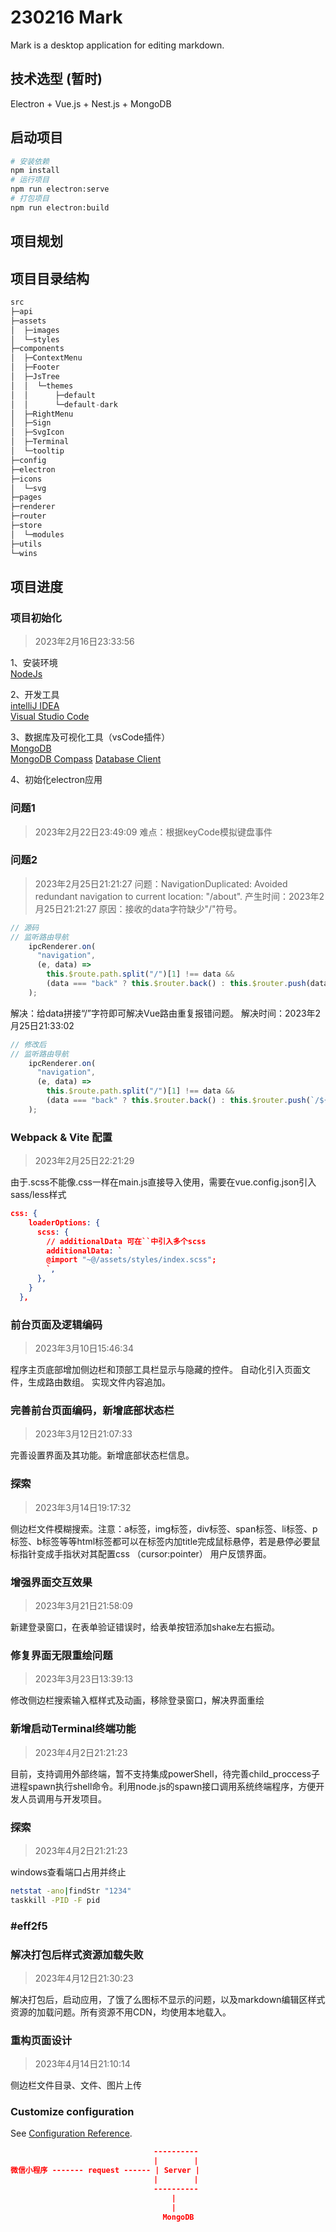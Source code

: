 <!--
 * @Author: Topskys
 * @Date: 2023-02-16 22:28:55
 * @LastEditTime: 2023-04-12 22:46:52
-->
# 230216 Mark
Mark is a desktop application for editing markdown.

## 技术选型 (暂时)
Electron + Vue.js + Nest.js + MongoDB

## 启动项目

```bash
# 安装依赖
npm install
# 运行项目
npm run electron:serve
# 打包项目
npm run electron:build
```

## 项目规划

## 项目目录结构
```js
src
├─api
├─assets
│  ├─images
│  └─styles
├─components
│  ├─ContextMenu
│  ├─Footer
│  ├─JsTree
│  │  └─themes
│  │      ├─default
│  │      └─default-dark
│  ├─RightMenu
│  ├─Sign
│  ├─SvgIcon
│  ├─Terminal
│  └─tooltip
├─config
├─electron
├─icons
│  └─svg
├─pages
├─renderer
├─router
├─store
│  └─modules
├─utils
└─wins
```


## 项目进度

### 项目初始化
> 2023年2月16日23:33:56

1、安装环境  
[NodeJs](https://nodejs.org/dist/v18.13.0/node-v18.13.0-x64.msi)

2、开发工具  
[intelliJ IDEA](https://www.jetbrains.com/)  
[Visual Studio Code](https://code.visualstudio.com/)  

3、数据库及可视化工具（vsCode插件）  
[MongoDB](https://www.mongodb.com/)  
[MongoDB Compass](https://www.mongodb.com/products/compass)
[Database Client](https://marketplace.visualstudio.com/items?itemName=cweijan.vscode-database-client2)

4、初始化electron应用

### 问题1
> 2023年2月22日23:49:09
难点：根据keyCode模拟键盘事件

### 问题2
> 2023年2月25日21:21:27
问题：NavigationDuplicated: Avoided redundant navigation to current location: "/about".
产生时间：2023年2月25日21:21:27
原因：接收的data字符缺少"/"符号。
```js
// 源码
// 监听路由导航
    ipcRenderer.on(
      "navigation",
      (e, data) =>
        this.$route.path.split("/")[1] !== data &&
        (data === "back" ? this.$router.back() : this.$router.push(data))
    );
```
解决：给data拼接“/”字符即可解决Vue路由重复报错问题。
解决时间：2023年2月25日21:33:02
```js
// 修改后
// 监听路由导航
    ipcRenderer.on(
      "navigation",
      (e, data) =>
        this.$route.path.split("/")[1] !== data &&
        (data === "back" ? this.$router.back() : this.$router.push(`/${data}`))
    );
```

### Webpack & Vite 配置

> 2023年2月25日22:21:29

由于.scss不能像.css一样在main.js直接导入使用，需要在vue.config.json引入sass/less样式
```json
css: {
    loaderOptions: {
      scss: {
        // additionalData 可在``中引入多个scss
        additionalData: `
        @import "~@/assets/styles/index.scss";
        `,
      },
    }
  },
```

### 前台页面及逻辑编码
> 2023年3月10日15:46:34

程序主页底部增加侧边栏和顶部工具栏显示与隐藏的控件。
自动化引入页面文件，生成路由数组。
实现文件内容追加。

### 完善前台页面编码，新增底部状态栏
> 2023年3月12日21:07:33

完善设置界面及其功能。新增底部状态栏信息。

### 探索
> 2023年3月14日19:17:32

侧边栏文件模糊搜索。注意：a标签，img标签，div标签、span标签、li标签、p标签、b标签等等html标签都可以在标签内加title完成鼠标悬停，若是悬停必要鼠标指针变成手指状对其配置css （cursor:pointer）
用户反馈界面。

### 增强界面交互效果
> 2023年3月21日21:58:09

新建登录窗口，在表单验证错误时，给表单按钮添加shake左右振动。

### 修复界面无限重绘问题
> 2023年3月23日13:39:13

修改侧边栏搜索输入框样式及动画，移除登录窗口，解决界面重绘

### 新增启动Terminal终端功能
> 2023年4月2日21:21:23

目前，支持调用外部终端，暂不支持集成powerShell，待完善child_proccess子进程spawn执行shell命令。利用node.js的spawn接口调用系统终端程序，方便开发人员调用与开发项目。
### 探索
> 2023年4月2日21:21:23

windows查看端口占用并终止
```bash
netstat -ano|findStr "1234"
taskkill -PID -F pid
```

### #eff2f5

### 解决打包后样式资源加载失败
> 2023年4月12日21:30:23

解决打包后，启动应用，了饿了么图标不显示的问题，以及markdown编辑区样式资源的加载问题。所有资源不用CDN，均使用本地载入。

### 重构页面设计
> 2023年4月14日21:10:14

侧边栏文件目录、文件、图片上传



### Customize configuration
See [Configuration Reference](https://cli.vuejs.org/config/).



```json
                                ----------
                                |        |
微信小程序 ------- request ------ | Server |
                                |        |
                                ----------
                                    |
                                    |
                                  MongoDB
```






